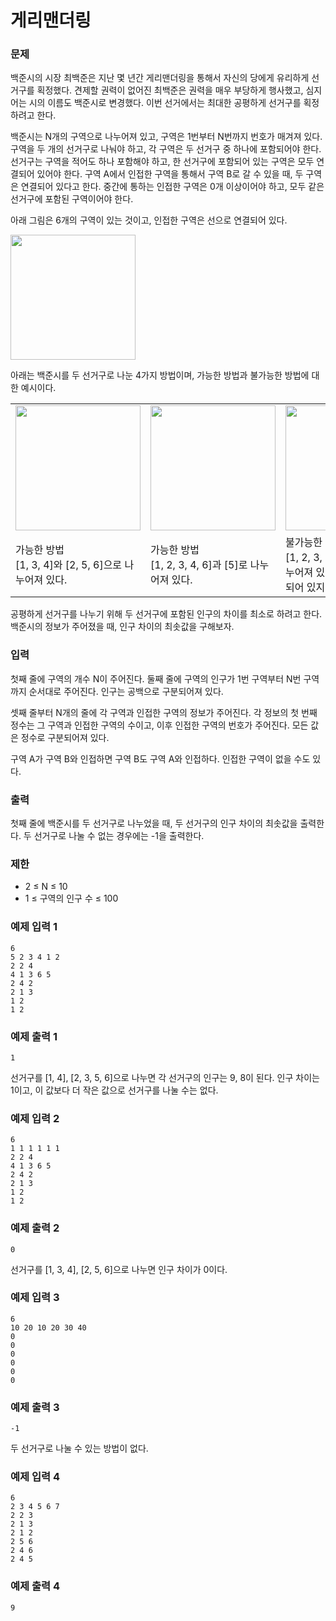 # 게리맨더링

### 문제

백준시의 시장 최백준은 지난 몇 년간 게리맨더링을 통해서 자신의 당에게 유리하게 선거구를 획정했다. 견제할 권력이 없어진 최백준은 권력을 매우 부당하게 행사했고, 심지어는 시의 이름도 백준시로 변경했다. 이번 선거에서는 최대한 공평하게 선거구를 획정하려고 한다.

백준시는 N개의 구역으로 나누어져 있고, 구역은 1번부터 N번까지 번호가 매겨져 있다. 구역을 두 개의 선거구로 나눠야 하고, 각 구역은 두 선거구 중 하나에 포함되어야 한다. 선거구는 구역을 적어도 하나 포함해야 하고, 한 선거구에 포함되어 있는 구역은 모두 연결되어 있어야 한다. 구역 A에서 인접한 구역을 통해서 구역 B로 갈 수 있을 때, 두 구역은 연결되어 있다고 한다. 중간에 통하는 인접한 구역은 0개 이상이어야 하고, 모두 같은 선거구에 포함된 구역이어야 한다.

아래 그림은 6개의 구역이 있는 것이고, 인접한 구역은 선으로 연결되어 있다.

<img src="https://upload.acmicpc.net/08218f4c-2653-4861-a4c1-e7ce808f3a85/-/preview/" width="200" height="200"/>

아래는 백준시를 두 선거구로 나눈 4가지 방법이며, 가능한 방법과 불가능한 방법에 대한 예시이다.

| | | | |
|-|-|-|-|
|<img src="https://upload.acmicpc.net/b82fcf21-6f4c-4797-bda6-215e14099d19/-/preview/"  width="200" height="200"/>|<img src="https://upload.acmicpc.net/32947e26-4ec4-4b20-99f1-106d8386683d/-/preview/"  width="200" height="200"/>|<img src="https://upload.acmicpc.net/f5dd6143-c013-46d3-ba4c-dadc48bdf5bc/-/preview/"  width="200" height="200"/>|<img src="https://upload.acmicpc.net/548b1153-84de-4b85-9697-2561b019a02b/-/preview/"  width="200" height="200"/>|
|가능한 방법<br>[1, 3, 4]와 [2, 5, 6]으로 나누어져 있다.|가능한 방법<br>[1, 2, 3, 4, 6]과 [5]로 나누어져 있다.|불가능한 방법<br>[1, 2, 3, 4]와 [5, 6]으로 나누어져 있는데, 5와 6이 연결되어 있지 않다.|불가능한 방법<br>각 선거구는 적어도 하나의 구역을 포함해야 한다.|


공평하게 선거구를 나누기 위해 두 선거구에 포함된 인구의 차이를 최소로 하려고 한다. 백준시의 정보가 주어졌을 때, 인구 차이의 최솟값을 구해보자.

### 입력

첫째 줄에 구역의 개수 N이 주어진다. 둘째 줄에 구역의 인구가 1번 구역부터 N번 구역까지 순서대로 주어진다. 인구는 공백으로 구분되어져 있다.

셋째 줄부터 N개의 줄에 각 구역과 인접한 구역의 정보가 주어진다. 각 정보의 첫 번째 정수는 그 구역과 인접한 구역의 수이고, 이후 인접한 구역의 번호가 주어진다. 모든 값은 정수로 구분되어져 있다.

구역 A가 구역 B와 인접하면 구역 B도 구역 A와 인접하다. 인접한 구역이 없을 수도 있다.

### 출력

첫째 줄에 백준시를 두 선거구로 나누었을 때, 두 선거구의 인구 차이의 최솟값을 출력한다. 두 선거구로 나눌 수 없는 경우에는 -1을 출력한다.

### 제한

- 2 ≤ N ≤ 10
- 1 ≤ 구역의 인구 수 ≤ 100

### 예제 입력 1 

~~~
6
5 2 3 4 1 2
2 2 4
4 1 3 6 5
2 4 2
2 1 3
1 2
1 2
~~~

### 예제 출력 1 

~~~
1
~~~

선거구를 [1, 4], [2, 3, 5, 6]으로 나누면 각 선거구의 인구는 9, 8이 된다. 인구 차이는 1이고, 이 값보다 더 작은 값으로 선거구를 나눌 수는 없다.

### 예제 입력 2 

~~~
6
1 1 1 1 1 1
2 2 4
4 1 3 6 5
2 4 2
2 1 3
1 2
1 2
~~~

### 예제 출력 2 

~~~
0
~~~

선거구를 [1, 3, 4], [2, 5, 6]으로 나누면 인구 차이가 0이다.

### 예제 입력 3 

~~~
6
10 20 10 20 30 40
0
0
0
0
0
0
~~~

### 예제 출력 3 

~~~
-1
~~~

두 선거구로 나눌 수 있는 방법이 없다.

### 예제 입력 4 

~~~
6
2 3 4 5 6 7
2 2 3
2 1 3
2 1 2
2 5 6
2 4 6
2 4 5
~~~

### 예제 출력 4 

~~~
9
~~~